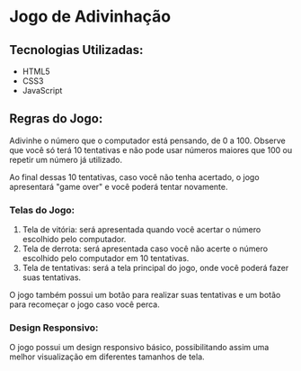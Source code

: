 <h1>Jogo de Adivinhação</h1> 
<h2>Tecnologias Utilizadas:</h2> 
<ul> 
<li>HTML5</li> 
<li>CSS3</li> 
<li>JavaScript</li> 
</ul> 
<h2>Regras do Jogo:</h2> 
<p>Adivinhe o número que o computador está pensando, de 0 a 100. Observe que você só terá 10 tentativas e não pode usar números maiores que 100 ou repetir um número já utilizado.</p> 
<p>Ao final dessas 10 tentativas, caso você não tenha acertado, o jogo apresentará "game over" e você poderá tentar novamente.</p> 
<h3>Telas do Jogo:</h3> 
<ol> 
<li>Tela de vitória: será apresentada quando você acertar o número escolhido pelo computador.</li> 
<li>Tela de derrota: será apresentada caso você não acerte o número escolhido pelo computador em 10 tentativas.</li> 
<li>Tela de tentativas: será a tela principal do jogo, onde você poderá fazer suas tentativas.</li> 
</ol> 
<p>O jogo também possui um botão para realizar suas tentativas e um botão para recomeçar o jogo caso você perca.</p> 
<h3>Design Responsivo:</h3> 
<p>O jogo possui um design responsivo básico, possibilitando assim uma melhor visualização em diferentes tamanhos de tela.</p>
